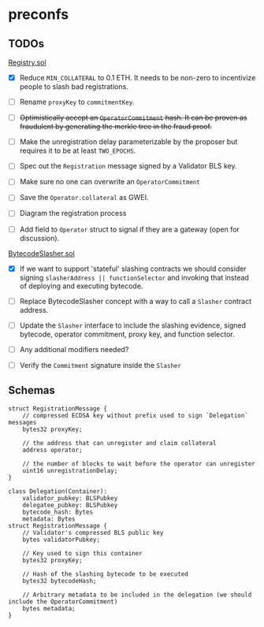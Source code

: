 # preconfs

## TODOs

[Registry.sol](src/Registry.sol)
- [x] Reduce `MIN_COLLATERAL` to 0.1 ETH. It needs to be non-zero to incentivize people to slash bad registrations.
- [ ] Rename `proxyKey` to `commitmentKey`.
- [ ] ~~Optimistically accept an `OperatorCommitment` hash. It can be proven as fraudulent by generating the merkle tree in the fraud proof.~~
- [ ] Make the unregistration delay parameterizable by the proposer but requires it to be at least `TWO_EPOCHS`.
- [ ] Spec out the `Registration` message signed by a Validator BLS key. 
- [ ] Make sure no one can overwrite an `OperatorCommitment`
- [ ] Save the `Operator.collateral` as GWEI.
- [ ] Diagram the registration process
- [ ] Add field to `Operator` struct to signal if they are a gateway (open for discussion). 


[BytecodeSlasher.sol](src/BytecodeSlasher.sol)
- [x] If we want to support 'stateful' slashing contracts we should consider signing `slasherAddress || functionSelector` and invoking that instead of deploying and executing bytecode.
- [ ] Replace BytecodeSlasher concept with a way to call a `Slasher` contract address. 
- [ ] Update the `Slasher` interface to include the slashing evidence, signed bytecode, operator commitment, proxy key, and function selector.
- [ ] Any additional modifiers needed? 
- [ ] Verify the `Commitment` signature inside the `Slasher` 


## Schemas
```
struct RegistrationMessage {
    // compressed ECDSA key without prefix used to sign `Delegation` messages
    bytes32 proxyKey; 

    // the address that can unregister and claim collateral
    address operator; 

    // the number of blocks to wait before the operator can unregister
    uint16 unregistrationDelay; 
}
```

```
class Delegation(Container):
    validator_pubkey: BLSPubkey
    delegatee_pubkey: BLSPubkey
    bytecode_hash: Bytes
    metadata: Bytes
struct RegistrationMessage {
    // Validator's compressed BLS public key
    bytes validatorPubkey; 

    // Key used to sign this container
    bytes32 proxyKey; 

    // Hash of the slashing bytecode to be executed
    bytes32 bytecodeHash;

    // Arbitrary metadata to be included in the delegation (we should include the OperatorCommitment)
    bytes metadata; 
}
```